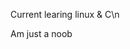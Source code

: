 Current learing linux & C\n

Am just a noob
<!---
Tonmoy-Tahsin/Tonmoy-Tahsin is a ✨ special ✨ repository because its `README.md` (this file) appears on your GitHub profile.
You can click the Preview link to take a look at your changes.
--->
